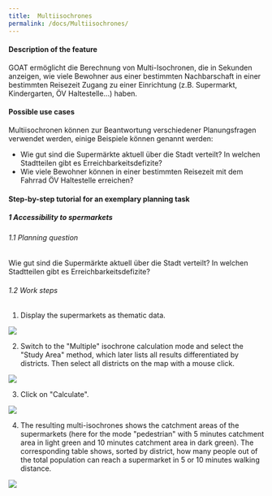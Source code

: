 ```yaml
---
title:  Multiisochrones
permalink: /docs/Multiisochrones/
---
```


#### Description of the feature
GOAT ermöglicht die Berechnung von Multi-Isochronen, die in Sekunden anzeigen, wie viele Bewohner aus einer bestimmten Nachbarschaft in einer bestimmten Reisezeit Zugang zu einer Einrichtung (z.B. Supermarkt, Kindergarten, ÖV Haltestelle...) haben.

#### Possible use cases
Multiisochronen können zur Beantwortung verschiedener Planungsfragen verwendet werden, einige Beispiele können genannt werden:
- Wie gut sind die Supermärkte aktuell über die Stadt verteilt? In welchen Stadtteilen gibt es Erreichbarkeitsdefizite?
- Wie viele Bewohner können in einer bestimmten Reisezeit mit dem Fahrrad ÖV Haltestelle erreichen?


#### Step-by-step tutorial for an exemplary planning task
##### 1 Accessibility to spermarkets
###### 1.1 Planning question
Wie gut sind die Supermärkte aktuell über die Stadt verteilt? In welchen Stadtteilen gibt es Erreichbarkeitsdefizite?


###### 1.2 Work steps
1. Display the supermarkets as thematic data.
<img class="img-responsive" src="../../img/Docs/training materials/Multiisochrones/amenity_supermarket.png">

2. Switch to the "Multiple" isochrone calculation mode and select the "Study Area" method, which later lists all results differentiated by districts. Then select all districts on the map with a mouse click. 
<img class="img-responsive" src="../../img/Docs/training materials/Multiisochrones/multi.png">

3. Click on "Calculate".
<img class="img-responsive" src="../../img/Docs/training materials/Multiisochrones/calculate.png">

4. The resulting multi-isochrones shows the catchment areas of the supermarkets (here for the mode "pedestrian" with 5 minutes catchment area in light green and 10 minutes catchment area in dark green). The corresponding table shows, sorted by district, how many people out of the total population can reach a supermarket in 5 or 10 minutes walking distance. 
<img class="img-responsive" src="../../img/Docs/training materials/Multiisochrones/result_multiisochrone.png">










 